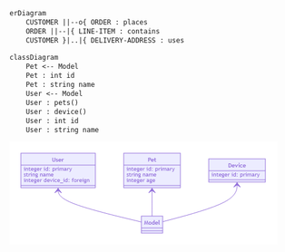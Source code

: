 ```mermaid

erDiagram
    CUSTOMER ||--o{ ORDER : places
    ORDER ||--|{ LINE-ITEM : contains
    CUSTOMER }|..|{ DELIVERY-ADDRESS : uses
```

```mermaid
classDiagram
    Pet <-- Model
    Pet : int id
    Pet : string name
    User <-- Model
    User : pets()
    User : device()
    User : int id
    User : string name
```

<!-- docfast-js-db-graphs -->
![image](.//export/db-graphs/ModelClassDiagram.png)
<!-- /docfast-js-db-graphs -->
